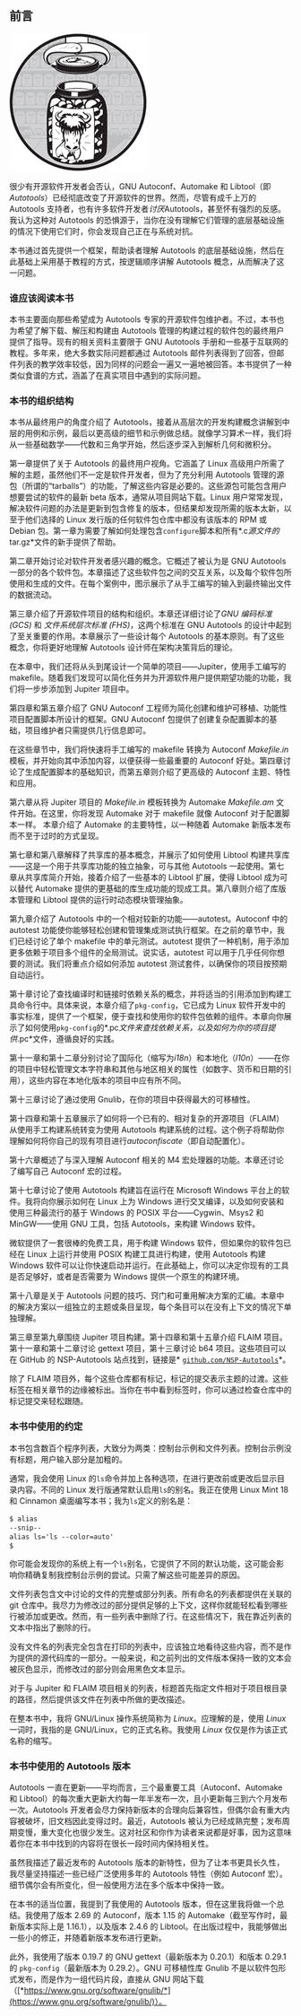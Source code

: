## 前言

![Image](img/common.jpg)

很少有开源软件开发者会否认，GNU Autoconf、Automake 和 Libtool（即*Autotools*）已经彻底改变了开源软件的世界。然而，尽管有成千上万的 Autotools 支持者，也有许多软件开发者*讨厌*Autotools，甚至怀有强烈的反感。我认为这种对 Autotools 的恐惧源于，当你在没有理解它们管理的底层基础设施的情况下使用它们时，你会发现自己正在与系统对抗。

本书通过首先提供一个框架，帮助读者理解 Autotools 的底层基础设施，然后在此基础上采用基于教程的方式，按逻辑顺序讲解 Autotools 概念，从而解决了这一问题。

### 谁应该阅读本书

本书主要面向那些希望成为 Autotools 专家的开源软件包维护者。不过，本书也为希望了解下载、解压和构建由 Autotools 管理的构建过程的软件包的最终用户提供了指导。现有的相关资料主要限于 GNU Autotools 手册和一些基于互联网的教程。多年来，绝大多数实际问题都通过 Autotools 邮件列表得到了回答，但邮件列表的教学效率较低，因为同样的问题会一遍又一遍地被回答。本书提供了一种类似食谱的方式，涵盖了在真实项目中遇到的实际问题。

### 本书的组织结构

本书从最终用户的角度介绍了 Autotools，接着从高层次的开发构建概念讲解到中层的用例和示例，最后以更高级的细节和示例做总结。就像学习算术一样，我们将从一些基础数学——代数和三角学开始，然后逐步深入到解析几何和微积分。

第一章提供了关于 Autotools 的最终用户视角。它涵盖了 Linux 高级用户所需了解的主题，虽然他们不一定是软件开发者，但为了充分利用 Autotools 管理的源包（所谓的“tarballs”）的功能，了解这些内容是必要的。这些源包可能包含用户想要尝试的软件的最新 beta 版本，通常从项目网站下载。Linux 用户常常发现，解决软件问题的办法是更新到包含修复的版本，但结果却发现所需的版本太新，以至于他们选择的 Linux 发行版的任何软件包仓库中都没有该版本的 RPM 或 Debian 包。第一章为需要了解如何处理包含`configure`脚本和所有*.c*源文件的*tar.gz*文件的新手提供了帮助。

第二章开始讨论对软件开发者感兴趣的概念。它概述了被认为是 GNU Autotools 一部分的各个软件包。本章描述了这些软件包之间的交互关系，以及每个软件包所使用和生成的文件。在每个案例中，图示展示了从手工编写的输入到最终输出文件的数据流动。

第三章介绍了开源软件项目的结构和组织。本章还详细讨论了*GNU 编码标准 (GCS)* 和 *文件系统层次标准 (FHS)*，这两个标准在 GNU Autotools 的设计中起到了至关重要的作用。本章展示了一些设计每个 Autotools 的基本原则。有了这些概念，你将更好地理解 Autotools 设计师在架构决策背后的理论。

在本章中，我们还将从头到尾设计一个简单的项目——Jupiter，使用手工编写的 makefile。随着我们发现可以简化任务并为开源软件用户提供期望功能的功能，我们将一步步添加到 Jupiter 项目中。

第四章和第五章介绍了 GNU Autoconf 工程师为简化创建和维护可移植、功能性项目配置脚本所设计的框架。GNU Autoconf 包提供了创建复杂配置脚本的基础，项目维护者只需提供几行信息即可。

在这些章节中，我们将快速将手工编写的 makefile 转换为 Autoconf *Makefile.in* 模板，并开始向其中添加内容，以便获得一些最重要的 Autoconf 好处。第四章讨论了生成配置脚本的基础知识，而第五章则介绍了更高级的 Autoconf 主题、特性和应用。

第六章从将 Jupiter 项目的 *Makefile.in* 模板转换为 Automake *Makefile.am* 文件开始。在这里，你将发现 Automake 对于 makefile 就像 Autoconf 对于配置脚本一样。 本章介绍了 Automake 的主要特性，以一种随着 Automake 新版本发布而不至于过时的方式呈现。

第七章和第八章解释了共享库的基本概念，并展示了如何使用 Libtool 构建共享库——这是一个用于共享库功能的独立抽象，可与其他 Autotools 一起使用。第七章从共享库简介开始，接着介绍了一些基本的 Libtool 扩展，使得 Libtool 成为可以替代 Automake 提供的更基础的库生成功能的现成工具。第八章则介绍了库版本管理和 Libtool 提供的运行时动态模块管理抽象。

第九章介绍了 Autotools 中的一个相对较新的功能——autotest。Autoconf 中的 autotest 功能使你能够轻松创建和管理集成测试执行框架。在之前的章节中，我们已经讨论了单个 makefile 中的单元测试。autotest 提供了一种机制，用于添加更多依赖于项目多个组件的全局测试。说实话，autotest 可以用于几乎任何你想要的测试。我们将重点介绍如何添加 autotest 测试套件，以确保你的项目按预期自动运行。

第十章讨论了查找编译时和链接时依赖关系的概念，并将适当的引用添加到构建工具命令行中。具体来说，本章介绍了`pkg-config`，它已成为 Linux 软件开发中的事实标准，提供了一个框架，便于查找和使用你的软件包依赖的组件。本章向你展示了如何使用`pkg-config`的*.pc*文件来查找依赖关系，以及如何为你的项目提供*.pc*文件，遵循良好的实践。

第十一章和第十二章分别讨论了国际化（缩写为*i18n*）和本地化（*l10n*）——在你的项目中轻松管理文本字符串和其他与地区相关的属性（如数字、货币和日期的引用），这些内容在本地化版本的项目中应有所不同。

第十三章讨论了通过使用 Gnulib，在你的项目中获得最大的可移植性。

第十四章和第十五章展示了如何将一个已有的、相对复杂的开源项目（FLAIM）从使用手工构建系统转变为使用 Autotools 构建系统的过程。这个例子将帮助你理解如何将你自己的现有项目进行*autoconfiscate*（即自动配置化）。

第十六章概述了与深入理解 Autoconf 相关的 M4 宏处理器的功能。本章还讨论了编写自己 Autoconf 宏的过程。

第十七章讨论了使用 Autotools 构建旨在运行在 Microsoft Windows 平台上的软件。我将向你展示如何在 Linux 上为 Windows 进行交叉编译，以及如何安装和使用三种最流行的基于 Windows 的 POSIX 平台——Cygwin、Msys2 和 MinGW——使用 GNU 工具，包括 Autotools，来构建 Windows 软件。

微软提供了一套很棒的免费工具，用于构建 Windows 软件，但如果你的软件包已经在 Linux 上运行并使用 POSIX 构建工具进行构建，使用 Autotools 构建 Windows 软件可以让你快速启动并运行。在此基础上，你可以决定你现有的工具是否足够好，或者是否需要为 Windows 提供一个原生的构建环境。

第十八章是关于 Autotools 问题的技巧、窍门和可重用解决方案的汇编。本章中的解决方案以一组独立的主题或条目呈现，每个条目可以在没有上下文的情况下单独理解。

第三章至第九章围绕 Jupiter 项目构建。第十四章和第十五章介绍 FLAIM 项目。第十一章和第十二章讨论 gettext 项目，第十三章讨论 b64 项目。这些项目可以在 GitHub 的 NSP-Autotools 站点找到，链接是* [`github.com/NSP-Autotools`](https://github.com/NSP-Autotools)*。

除了 FLAIM 项目外，每个这些仓库都有标记，标记的提交表示主题的过渡。这些标签在相关章节的边缘被标出。当你在书中看到标签时，你可以通过检查仓库中的标记提交来轻松跟随。

### 本书中使用的约定

本书包含数百个程序列表，大致分为两类：控制台示例和文件列表。控制台示例没有标题，用户输入部分是加粗的。

通常，我会使用 Linux 的`ls`命令并加上各种选项，在进行更改前或更改后显示目录内容。不同的 Linux 发行版通常默认启用`ls`的别名。我正在使用 Linux Mint 18 和 Cinnamon 桌面编写本书；我为`ls`定义的别名是：

```
$ alias
--snip--
alias ls='ls --color=auto'
$
```

你可能会发现你的系统上有一个`ls`别名，它提供了不同的默认功能，这可能会影响你精确复制我控制台示例的尝试。只需了解这些可能差异的原因。

文件列表包含文中讨论的文件的完整或部分列表。所有命名的列表都提供在关联的 git 仓库中。我尽力为修改过的部分提供足够的上下文，这样你就能轻松看到哪些行被添加或更改。然而，有一些列表中删除了行。在这些情况下，我在靠近列表的文本中指出了删除的行。

没有文件名的列表完全包含在打印的列表中，应该独立地看待这些内容，而不是作为提供的源代码库的一部分。一般来说，和之前列出的文件版本保持一致的文本会被灰色显示，而修改过的部分则会用黑色文本显示。

对于与 Jupiter 和 FLAIM 项目相关的列表，标题首先指定文件相对于项目根目录的路径，然后提供该文件在列表中所做的更改描述。

在整本书中，我将 GNU/Linux 操作系统简称为 *Linux*。应理解的是，使用 *Linux* 一词时，我指的是 GNU/Linux，它的正式名称。我使用 *Linux* 仅仅是作为该正式名称的缩写。

### 本书中使用的 Autotools 版本

Autotools 一直在更新——平均而言，三个最重要工具（Autoconf、Automake 和 Libtool）的每次重大更新大约每一年半发布一次，且小更新每三到六个月发布一次。Autotools 开发者会尽力保持新版本的合理向后兼容性，但偶尔会有重大内容被破坏，旧文档因此变得过时。最近，Autotools 被认为已经成熟完整；发布周期变慢，重大变化也很少发生。这对社区和你作为读者来说都是好事，因为这意味着你在本书中找到的内容将在很长一段时间内保持相关性。

虽然我描述了最近发布的 Autotools 版本的新特性，但为了让本书更具长久性，我尽量坚持描述一些已经广泛使用多年的 Autotools 特性（例如 Autoconf 宏）。细节偶尔会有所变化，但一般使用方法在多个版本中保持一致。

在本书的适当位置，我提到了我使用的 Autotools 版本，但在这里我将做一个总结。我使用了版本 2.69 的 Autoconf，版本 1.15 的 Automake（截至写作时，最新版本实际上是 1.16.1），以及版本 2.4.6 的 Libtool。在出版过程中，我能够做出一些小的修正，并随着新版本发布进行更新。

此外，我使用了版本 0.19.7 的 GNU gettext（最新版本为 0.20.1）和版本 0.29.1 的 `pkg-config`（最新版本为 0.29.2）。GNU 可移植性库 Gnulib 不是以软件包形式发布，而是作为一组代码片段，直接从 GNU 网站下载（[*https://www.gnu.org/software/gnulib/*](https://www.gnu.org/software/gnulib/)）。
